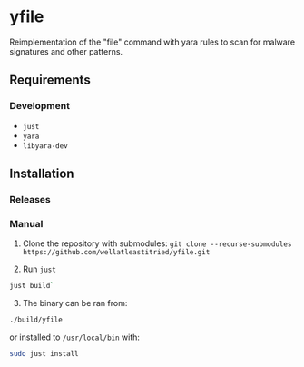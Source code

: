# yfile

Reimplementation of the "file" command with yara rules to scan for malware signatures and other patterns.


## Requirements

### Development
- `just`
- `yara`
- `libyara-dev`

## Installation

### Releases

### Manual
1. Clone the repository with submodules:
`git clone --recurse-submodules https://github.com/wellatleastitried/yfile.git`

2. Run `just`
```bash
just build`
```

3. The binary can be ran from:
```bash
./build/yfile
```
or installed to `/usr/local/bin` with:
```bash
sudo just install
```

